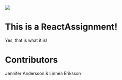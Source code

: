 <img src="https://media.giphy.com/media/f7rDDvcOV9n8I/giphy-downsized.gif">

# This is a ReactAssignment!

Yes, that is what it is!

# Contributors

Jennifer Andersson & Linnéa Eriksson
